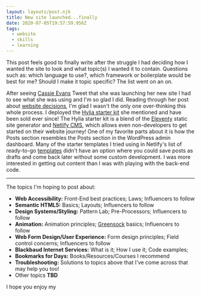 ```yaml
---
layout: layouts/post.njk
title: New site launched...finally
date: 2020-07-05T19:57:59.956Z
tags:
  - website
  - skills
  - learning
---
```

This post feels good to finally write after the struggle I had deciding how I wanted the site to look and what topic(s) I wanted it to contain. Questions such as: which language to use?, which framework or boilerplate would be best for me? Should I make it topic specific? The list went on an on. 

After seeing [Cassie Evans](https://www.cassie.codes/) Tweet that she was launching her new site I had to see what she was using and I'm so glad I did. Reading through her post about [website decisions](https://www.cassie.codes/posts/shoes-at-last/), I'm glad I wasn't the only one over-thinking this whole process. I deployed the [Hylia starter kit](https://github.com/hankchizljaw/hylia) she mentioned and have been sold ever since! The Hylia starter kit is a blend of the [Eleventy](https://www.11ty.dev/) static site generator and [Netlify CMS](https://www.netlifycms.org/), which allows even non-developers to get started on their website journey! One of my favorite parts about it is how the Posts section resembles the Posts section in the WordPress admin dashboard. Many of the starter templates I tried using in Netlify's list of ready-to-go [templates](https://templates.netlify.com/) didn't have an option where you could save posts as drafts and come back later without some custom development. I was more interested in getting out content than I was with playing with the back-end code.

- - -

The topics I'm hoping to post about:

* **Web Accessibility:** Front-End best practices; Laws; Influencers to follow
* **Semantic HTML5:** Basics; Layouts; Influencers to follow
* **Design Systems/Styling:** Pattern Lab; Pre-Processors; Influencers to follow
* **Animation:** Animation principles; [Greensock](https://greensock.com/) basics; Influencers to follow
* **Web Form Design/User Experience:** Form design principles; Field control concerns; Influencers to follow
* **Blackbaud Internet Services:** What is it; How I use it; Code examples;
* **Bookmarks for Days:** Books/Resources/Courses I recommend
* **Troubleshooting:** Solutions to topics above that I've come across that may help you too!
* Other topics **TBD**

I hope you enjoy my